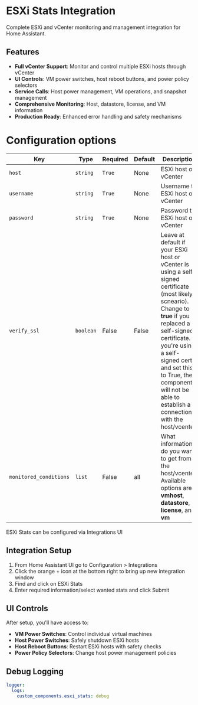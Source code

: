 # ESXi Stats Integration

Complete ESXi and vCenter monitoring and management integration for Home Assistant.

## Features

- **Full vCenter Support**: Monitor and control multiple ESXi hosts through vCenter
- **UI Controls**: VM power switches, host reboot buttons, and power policy selectors
- **Service Calls**: Host power management, VM operations, and snapshot management
- **Comprehensive Monitoring**: Host, datastore, license, and VM information
- **Production Ready**: Enhanced error handling and safety mechanisms

# Configuration options

| Key                    | Type      | Required | Default | Description                                                                                                                                                                                                                                                                                                    |
| ---------------------- | --------- | -------- | ------- | -------------------------------------------------------------------------------------------------------------------------------------------------------------------------------------------------------------------------------------------------------------------------------------------------------------- |
| `host`                 | `string`  | `True`   | None    | ESXi host or vCenter                                                                                                                                                                                                                                                                                           |
| `username`             | `string`  | `True`   | None    | Username to ESXi host or vCenter                                                                                                                                                                                                                                                                               |
| `password`             | `string`  | `True`   | None    | Password to ESXi host or vCenter                                                                                                                                                                                                                                                                               |
| `verify_ssl`           | `boolean` | False    | False   | Leave at default if your ESXi host or vCenter is using a self-signed certificate (most likely scneario). Change to **true** if you replaced a self-signed certificate. If you're using a self-signed cert and set this to True, the component will not be able to establish a connection with the host/vcenter |
| `monitored_conditions` | `list`    | False    | all     | What information do you want to get from the host/vcenter. Available options are **vmhost**, **datastore**, **license**, and **vm**                                                                                                                                                                            |

ESXi Stats can be configured via Integrations UI

## Integration Setup

1. From Home Assistant UI go to Configuration > Integrations
2. Click the orange + icon at the bottom right to bring up new integration window
3. Find and click on ESXi Stats
4. Enter required information/select wanted stats and click Submit

## UI Controls

After setup, you'll have access to:
- **VM Power Switches**: Control individual virtual machines
- **Host Power Switches**: Safely shutdown ESXi hosts
- **Host Reboot Buttons**: Restart ESXi hosts with safety checks
- **Power Policy Selectors**: Change host power management policies

## Debug Logging

```yaml
logger:
  logs:
    custom_components.esxi_stats: debug
```
